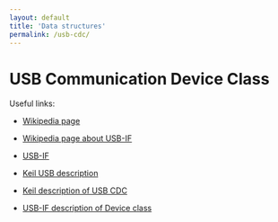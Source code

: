 ```yaml
---
layout: default
title: 'Data structures'
permalink: /usb-cdc/
---
```


USB Communication Device Class
==============================

Useful links:

* [Wikipedia page](https://en.wikipedia.org/wiki/USB_communications_device_class)

* [Wikipedia page about USB-IF](https://en.wikipedia.org/wiki/USB_Implementers_Forum)

* [USB-IF](http://www.usb.org/about)

* [Keil USB description](https://www.keil.com/pack/doc/mw/USB/html/index.html)

* [Keil description of USB CDC](https://www.keil.com/pack/doc/mw/USB/html/_c_d_c.html)

* [USB-IF description of Device class](http://www.usb.org/developers/docs/devclass_docs/)


